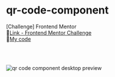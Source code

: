 # qr-code-component
[Challenge] Frontend Mentor 
<br>
🔗[Link - Frontend Mentor Challenge](https://www.frontendmentor.io/challenges/qr-code-component-iux_sIO_H)
<br>
🔗[My code](https://mkdir-nicolas.github.io/qr-code-component/)

<br>
<br>

![qr code component desktop preview](https://github.com/mkdir-nicolas/qr-code-component/blob/main/design/desktop-preview.jpg)

